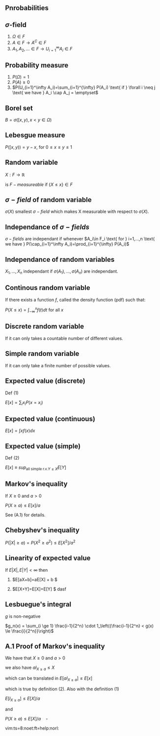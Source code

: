 Pnrobabilities
-------------

$\sigma\text{-field}$
--------

1. $\Omega\in F$
2. $A\in F\rightarrow A^C\in F$
3. $A_1, A_2, ...\in F\rightarrow U_{i=1}^\infty A_i \in F$

Probability measure
-------------------

1. $P(\Omega)=1$
2. $P(A)\ge0$
3. $P(U_{i=1}^\infty A_i)=\sum_{i=1}^{\infty} P(A_i) \text{ if } \forall i \neq j \text{ we have } A_i \cap A_j = \emptyset$


Borel set
---------

$B = \sigma([x, y), x<y \in \Omega \text{)}$

Lebesgue measure
----------------

$P([x,y)\text{)} = y - x\text{, for } 0\le x \le y \le 1$

Random variable
---------------

$X: F\rightarrow\mathbb{R}$

is $F-measureable \text{ if } \{X \le x\}\in F$


$\sigma-field$ of random variable
---------------------------------

$\sigma(X)$ smallest $\sigma-field$ which makes X measurable with 
respect to $\sigma(X)$.

Independance of $\sigma-fields$
----------------------

$\sigma-fields$ are independant if whenever $A_i\in F_i \text{ for } i=1,...,n \text{ we have } P(\cap_{i=1}^\infty A_i)=\prod_{i=1}^{\infty} P(A_i)$

Independance of random variables
--------------------------------

$X_1,...,X_n$ independant if $\sigma(A_1),...,\sigma(A_n) \text{ are independant.}$

Continous random variable
-------------------------

If there exists a function $f$, called the density function  (pdf) such that:

$P(X\le x)= \int_{-\infty}^x f(t)dt\text{ for all } x$

Discrete random variable
------------------------

If it can only takes a countable number of different values.

Simple random variable
----------------------

If it can only take a finite number of possible values.


Expected value (discrete)
-------------------------

Def (1)

$E[x] = \sum_i x_i P(x=x_i)$

Expected value (continuous)
---------------------------

$E[x] =\int x f(x)dx$

Expected value (simple)
-----------------------

Def (2)

$E[x] \equiv sup_{\text{all simple r.v.} Y\le X} E[Y]$

Markov's inequality
-------------------

If $X\ge 0 \text{ and } a > 0$

$P(X \ge a)\le E[x]/a$

See (A.1) for details.

Chebyshev's inequality
----------------------

$P(|X| \ge a)=P(X^2 \ge a^2)\le E[X^2]/a^2$

Linearity of expected value
---------------------------

If $E|X|, E|Y|<\infty$ then

1) $E[aX+b]=aE[X] + b   $

2) $E[X+Y]=E[X]+E[Y]     $ dasf

Lesbuegue's integral
--------------------

$g$ is non-negative

$g_n(x) = \sum_{i \ge 1} \frac{i-1}{2^n} \cdot 1_\left({\frac{i-1}{2^n} < g(x) \le \frac{i}{2^n}}\right)$



A.1 Proof of Markov's inequality
--------------------------------

We have that $X\ge 0 \text{ and } a > 0$

we also have $aI_{X\ge a} \le X$

which can be translated in $E[aI_{X\ge a}] \le E[x]$

which is true by definition (2). Also with the definition (1)

$E[I_{X\ge a}] \le E[X]/a$

and 

$P(X \ge a)\le E[X]/a\quad \square$



 vim:ts=8:noet:ft=help:norl:
